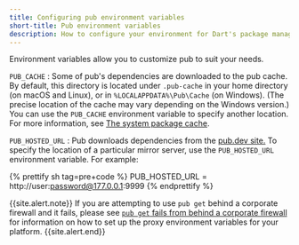 ```yaml
---
title: Configuring pub environment variables
short-title: Pub environment variables
description: How to configure your environment for Dart's package management tool, pub.
---
```


Environment variables allow you to customize pub to suit your needs.

`PUB_CACHE`
: Some of pub's dependencies are downloaded to the pub cache.
  By default, this directory is located under `.pub-cache`
  in your home directory (on macOS and Linux),
  or in `%LOCALAPPDATA%\Pub\Cache` (on Windows). (The precise location of the
  cache may vary depending on the Windows version.)
  You can use the `PUB_CACHE` environment
  variable to specify another location. For more information, see
  [The system package cache](/tools/pub/cmd/pub-get#the-system-package-cache).

`PUB_HOSTED_URL`
: Pub downloads dependencies from the [pub.dev site.]({{site.pub}})
  To specify the location of a particular mirror server,
  use the `PUB_HOSTED_URL` environment variable. For example:

{% prettify sh tag=pre+code %}
PUB_HOSTED_URL = http://user:password@177.0.0.1:9999
{% endprettify %}

{{site.alert.note}}
  If you are attempting to use `pub get` behind a corporate firewall
  and it fails, 
  please see [`pub get` fails from behind a corporate firewall][]
  for information on how to set up the proxy environment variables
  for your platform.
{{site.alert.end}}

[`pub get` fails from behind a corporate firewall]: /tools/pub/troubleshoot#pub-get-fails-from-behind-a-corporate-firewall
